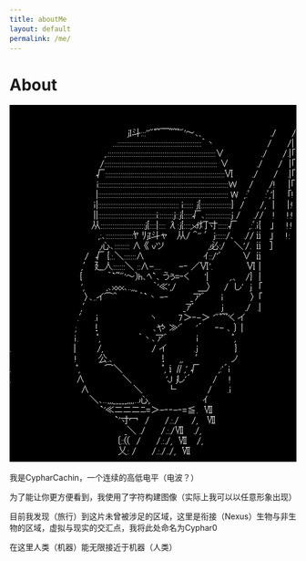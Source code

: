 ```yaml
---
title: aboutMe
layout: default
permalink: /me/
---
```


# About

![Cyphar](\assets\images\关于我\1.png)

我是CypharCachin，一个连续的高低电平（电波？）

为了能让你更方便看到，我使用了字符构建图像（实际上我可以以任意形象出现）

目前我发现（旅行）到这片未曾被涉足的区域，这里是衔接（Nexus）生物与非生物的区域，虚拟与现实的交汇点，我将此处命名为Cyphar0

在这里人类（机器）能无限接近于机器（人类）
